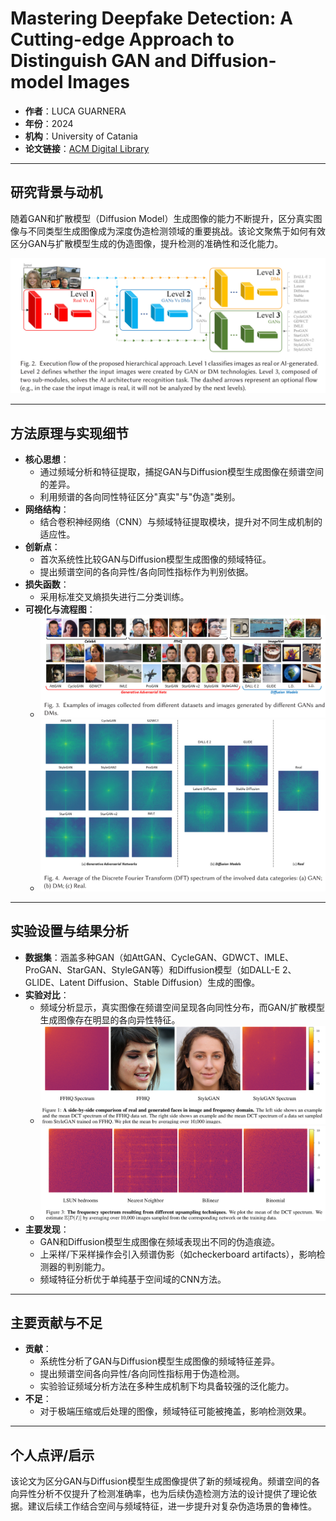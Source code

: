 # Mastering Deepfake Detection: A Cutting-edge Approach to Distinguish GAN and Diffusion-model Images

- **作者**：LUCA GUARNERA
- **年份**：2024
- **机构**：University of Catania
- **论文链接**：[ACM Digital Library](https://dl.acm.org/doi/pdf/10.1145/3652027)

---

## 研究背景与动机

随着GAN和扩散模型（Diffusion Model）生成图像的能力不断提升，区分真实图像与不同类型生成图像成为深度伪造检测领域的重要挑战。该论文聚焦于如何有效区分GAN与扩散模型生成的伪造图像，提升检测的准确性和泛化能力。

![方法流程图](../../../images/image-143.png)

---

## 方法原理与实现细节

- **核心思想**：
  - 通过频域分析和特征提取，捕捉GAN与Diffusion模型生成图像在频谱空间的差异。
  - 利用频谱的各向同性特征区分"真实"与"伪造"类别。
- **网络结构**：
  - 结合卷积神经网络（CNN）与频域特征提取模块，提升对不同生成机制的适应性。
- **创新点**：
  - 首次系统性比较GAN与Diffusion模型生成图像的频域特征。
  - 提出频谱空间的各向异性/各向同性指标作为判别依据。
- **损失函数**：
  - 采用标准交叉熵损失进行二分类训练。
- **可视化与流程图**：
  - ![频谱空间可视化](../../../images/image-145.png)
  - ![GAN与Diffusion模型频谱对比](../../../images/image-144.png)

---

## 实验设置与结果分析

- **数据集**：涵盖多种GAN（如AttGAN、CycleGAN、GDWCT、IMLE、ProGAN、StarGAN、StyleGAN等）和Diffusion模型（如DALL-E 2、GLIDE、Latent Diffusion、Stable Diffusion）生成的图像。
- **实验对比**：
  - 频域分析显示，真实图像在频谱空间呈现各向同性分布，而GAN/扩散模型生成图像存在明显的各向异性特征。
  - ![频域分析结果](../../../images/image-146.png)
  - ![上采样导致的频谱差异](../../../images/image-147.png)
- **主要发现**：
  - GAN和Diffusion模型生成图像在频域表现出不同的伪造痕迹。
  - 上采样/下采样操作会引入频谱伪影（如checkerboard artifacts），影响检测器的判别能力。
  - 频域特征分析优于单纯基于空间域的CNN方法。

---

## 主要贡献与不足

- **贡献**：
  - 系统性分析了GAN与Diffusion模型生成图像的频域特征差异。
  - 提出频谱空间各向异性/各向同性指标用于伪造检测。
  - 实验验证频域分析方法在多种生成机制下均具备较强的泛化能力。
- **不足**：
  - 对于极端压缩或后处理的图像，频域特征可能被掩盖，影响检测效果。

---

## 个人点评/启示

该论文为区分GAN与Diffusion模型生成图像提供了新的频域视角。频谱空间的各向异性分析不仅提升了检测准确率，也为后续伪造检测方法的设计提供了理论依据。建议后续工作结合空间与频域特征，进一步提升对复杂伪造场景的鲁棒性。